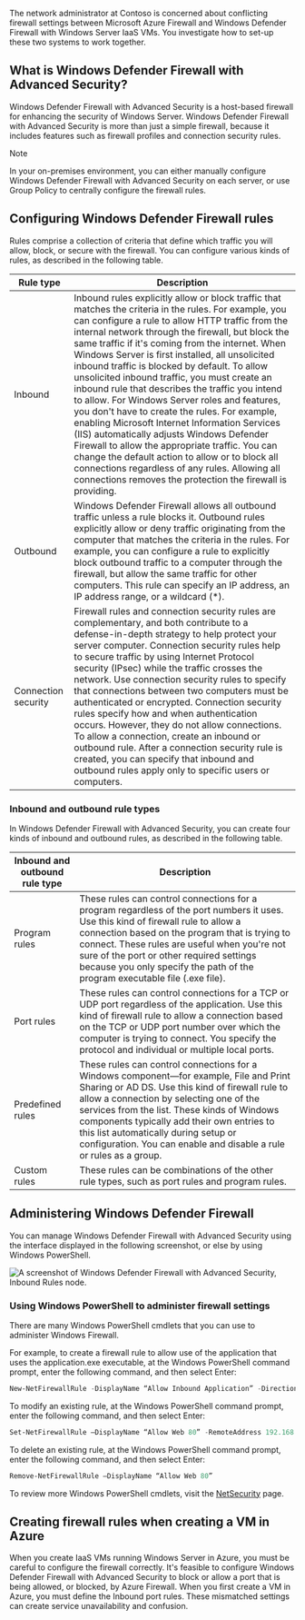 The network administrator at Contoso is concerned about conflicting firewall settings between Microsoft Azure Firewall and Windows Defender Firewall with Windows Server IaaS VMs. You investigate how to set-up these two systems to work together.  

## What is Windows Defender Firewall with Advanced Security?

Windows Defender Firewall with Advanced Security is a host-based firewall for enhancing the security of Windows Server. Windows Defender Firewall with Advanced Security is more than just a simple firewall, because it includes features such as firewall profiles and connection security rules.

> [!NOTE] 
> In your on-premises environment, you can either manually configure Windows Defender Firewall with Advanced Security on each server, or use Group Policy to centrally configure the firewall rules.

## Configuring Windows Defender Firewall rules

Rules comprise a collection of criteria that define which traffic you will allow, block, or secure with the firewall. You can configure various kinds of rules, as described in the following table.

|Rule type|Description|
|----|----|
|Inbound|Inbound rules explicitly allow or block traffic that matches the criteria in the rules. For example, you can configure a rule to allow HTTP traffic from the internal network through the firewall, but block the same traffic if it's coming from the internet. When Windows Server is first installed, all unsolicited inbound traffic is blocked by default. To allow unsolicited inbound traffic, you must create an inbound rule that describes the traffic you intend to allow. For Windows Server roles and features, you don't have to create the rules. For example, enabling Microsoft Internet Information Services (IIS) automatically adjusts Windows Defender Firewall to allow the appropriate traffic. You can change the default action to allow or to block all connections regardless of any rules. Allowing all connections removes the protection the firewall is providing.|
|Outbound|Windows Defender Firewall allows all outbound traffic unless a rule blocks it. Outbound rules explicitly allow or deny traffic originating from the computer that matches the criteria in the rules. For example, you can configure a rule to explicitly block outbound traffic to a computer through the firewall, but allow the same traffic for other computers. This rule can specify an IP address, an IP address range, or a wildcard (*).|
|Connection security|Firewall rules and connection security rules are complementary, and both contribute to a defense-in-depth strategy to help protect your server computer. Connection security rules help to secure traffic by using Internet Protocol security (IPsec) while the traffic crosses the network. Use connection security rules to specify that connections between two computers must be authenticated or encrypted. Connection security rules specify how and when authentication occurs. However, they do not allow connections. To allow a connection, create an inbound or outbound rule. After a connection security rule is created, you can specify that inbound and outbound rules apply only to specific users or computers.|

### Inbound and outbound rule types

In Windows Defender Firewall with Advanced Security, you can create four kinds of inbound and outbound rules, as described in the following table.

|Inbound and outbound rule type|Description|
|----|----|
|Program rules|These rules can control connections for a program regardless of the port numbers it uses. Use this kind of firewall rule to allow a connection based on the program that is trying to connect. These rules are useful when you're not sure of the port or other required settings because you only specify the path of the program executable file (.exe file).|
|Port rules|These rules can control connections for a TCP or UDP port regardless of the application. Use this kind of firewall rule to allow a connection based on the TCP or UDP port number over which the computer is trying to connect. You specify the protocol and individual or multiple local ports.|
|Predefined rules|These rules can control connections for a Windows component—for example, File and Print Sharing or AD DS. Use this kind of firewall rule to allow a connection by selecting one of the services from the list. These kinds of Windows components typically add their own entries to this list automatically during setup or configuration. You can enable and disable a rule or rules as a group.|
|Custom rules|These rules can be combinations of the other rule types, such as port rules and program rules.|

## Administering Windows Defender Firewall

You can manage Windows Defender Firewall with Advanced Security using the interface displayed in the following screenshot, or else by using Windows PowerShell.

![A screenshot of Windows Defender Firewall with Advanced Security, Inbound Rules node.](../media/m19-windows-firewall.png)

### Using Windows PowerShell to administer firewall settings

There are many Windows PowerShell cmdlets that you can use to administer Windows Firewall.

For example, to create a firewall rule to allow use of the application that uses the application.exe executable, at the Windows PowerShell command prompt, enter the following command, and then select Enter:

```powershell
New-NetFirewallRule -DisplayName “Allow Inbound Application” -Direction Inbound -Program %SystemRoot%\System32\application.exe -RemoteAddress LocalSubnet -Action Allow
```

To modify an existing rule, at the Windows PowerShell command prompt, enter the following command, and then select Enter:

```powershell
Set-NetFirewallRule –DisplayName “Allow Web 80” -RemoteAddress 192.168.0.2
```

To delete an existing rule, at the Windows PowerShell command prompt, enter the following command, and then select Enter:

```powershell
Remove-NetFirewallRule –DisplayName “Allow Web 80”
```

To review more Windows PowerShell cmdlets, visit the [NetSecurity](https://aka.ms/netsecurity?azure-portal=true) page.

## Creating firewall rules when creating a VM in Azure

When you create IaaS VMs running Windows Server in Azure, you must be careful to configure the firewall correctly. It's feasible to configure Windows Defender Firewall with Advanced Security to block or  allow a port that is being allowed, or blocked, by Azure Firewall. When you first create a VM in Azure, you must define the Inbound port rules. These mismatched settings can create service unavailability and confusion.
